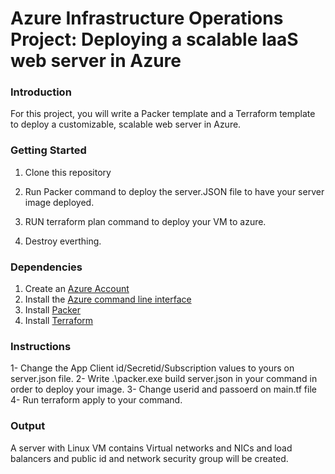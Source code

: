# Azure Infrastructure Operations Project: Deploying a scalable IaaS web server in Azure

### Introduction
For this project, you will write a Packer template and a Terraform template to deploy a customizable, scalable web server in Azure.

### Getting Started
1. Clone this repository

2. Run Packer command to deploy the server.JSON file to have your server image deployed.

3. RUN terraform plan command to deploy your VM to azure.
4. Destroy everthing.

### Dependencies
1. Create an [Azure Account](https://portal.azure.com) 
2. Install the [Azure command line interface](https://docs.microsoft.com/en-us/cli/azure/install-azure-cli?view=azure-cli-latest)
3. Install [Packer](https://www.packer.io/downloads)
4. Install [Terraform](https://www.terraform.io/downloads.html)

### Instructions
1- Change the App Client id/Secretid/Subscription values to yours on server.json file.
2- Write .\packer.exe build server.json in your command in order to deploy your image.
3- Change userid and passoerd on main.tf file
4- Run terraform apply to your command.


### Output
A server with Linux VM contains Virtual networks and NICs and load balancers and public id and network security group will be created.

